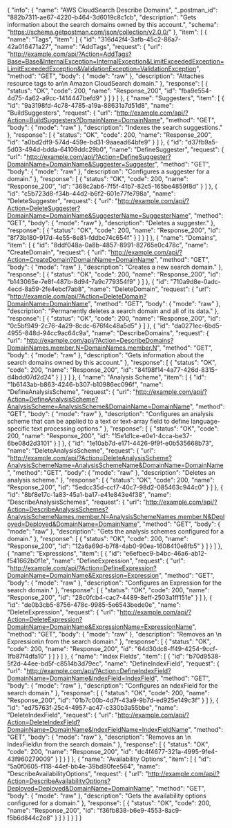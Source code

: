 {
  "info": {
    "name": "AWS CloudSearch Describe Domains",
    "_postman_id": "882b7311-ae67-4220-b464-3d6019c8c1cb",
    "description": "Gets information about the search domains owned by this account.",
    "schema": "https://schema.getpostman.com/json/collection/v2.0.0/"
  },
  "item": [
    {
      "name": "Tags",
      "item": [
        {
          "id": "316d42f4-3afb-45c2-86a7-42a016471a27",
          "name": "AddTags",
          "request": {
            "url": "http://example.com/api/?Action=AddTags?Base=Base&InternalException=InternalException&LimitExceededException=LimitExceededException&ValidationException=ValidationException",
            "method": "GET",
            "body": {
              "mode": "raw"
            },
            "description": "Attaches resource tags to an\n Amazon CloudSearch domain."
          },
          "response": [
            {
              "status": "OK",
              "code": 200,
              "name": "Response_200",
              "id": "fba9e554-4d75-4a62-a9cc-1414447befd9"
            }
          ]
        }
      ]
    },
    {
      "name": "Suggesters",
      "item": [
        {
          "id": "9a3198fd-4c78-4785-a19a-88631a7d51d8",
          "name": "BuildSuggesters",
          "request": {
            "url": "http://example.com/api/?Action=BuildSuggesters?DomainName=DomainName",
            "method": "GET",
            "body": {
              "mode": "raw"
            },
            "description": "Indexes the search suggestions."
          },
          "response": [
            {
              "status": "OK",
              "code": 200,
              "name": "Response_200",
              "id": "a0bd2df9-574d-459e-bd31-9aaead64bfe9"
            }
          ]
        },
        {
          "id": "d37fb9a5-5d03-494d-bdda-64109ddc29b0",
          "name": "DefineSuggester",
          "request": {
            "url": "http://example.com/api/?Action=DefineSuggester?DomainName=DomainName&Suggester=Suggester",
            "method": "GET",
            "body": {
              "mode": "raw"
            },
            "description": "Configures a suggester for a domain."
          },
          "response": [
            {
              "status": "OK",
              "code": 200,
              "name": "Response_200",
              "id": "368c2ab6-7f5f-41b7-82c5-165be4859f8d"
            }
          ]
        },
        {
          "id": "c5b723d8-f34b-44d2-b6f2-601e77fe798a",
          "name": "DeleteSuggester",
          "request": {
            "url": "http://example.com/api/?Action=DeleteSuggester?DomainName=DomainName&SuggesterName=SuggesterName",
            "method": "GET",
            "body": {
              "mode": "raw"
            },
            "description": "Deletes a suggester."
          },
          "response": [
            {
              "status": "OK",
              "code": 200,
              "name": "Response_200",
              "id": "8f73b180-917d-4e55-8e81-fddbc74c654f"
            }
          ]
        }
      ]
    },
    {
      "name": "Domains",
      "item": [
        {
          "id": "8ddf048a-0a8b-4857-8991-82765e0c478c",
          "name": "CreateDomain",
          "request": {
            "url": "http://example.com/api/?Action=CreateDomain?DomainName=DomainName",
            "method": "GET",
            "body": {
              "mode": "raw"
            },
            "description": "Creates a new search domain."
          },
          "response": [
            {
              "status": "OK",
              "code": 200,
              "name": "Response_200",
              "id": "b143065e-7e8f-487b-8d94-7a9c779354f9"
            }
          ]
        },
        {
          "id": "710a9d8e-0adc-4ecd-8a59-2fe4ebcf7ab8",
          "name": "DeleteDomain",
          "request": {
            "url": "http://example.com/api/?Action=DeleteDomain?DomainName=DomainName",
            "method": "GET",
            "body": {
              "mode": "raw"
            },
            "description": "Permanently deletes a search domain and all of its data."
          },
          "response": [
            {
              "status": "OK",
              "code": 200,
              "name": "Response_200",
              "id": "0c5bf949-2c76-4a29-8cdc-676f4c48a5d5"
            }
          ]
        },
        {
          "id": "da0271ec-6bd5-4955-848d-94cc9ac64c9a",
          "name": "DescribeDomains",
          "request": {
            "url": "http://example.com/api/?Action=DescribeDomains?DomainNames.member.N=DomainNames.member.N",
            "method": "GET",
            "body": {
              "mode": "raw"
            },
            "description": "Gets information about the search domains owned by this account."
          },
          "response": [
            {
              "status": "OK",
              "code": 200,
              "name": "Response_200",
              "id": "84f98f14-4a77-426d-8315-d4bdd07d2d24"
            }
          ]
        }
      ]
    },
    {
      "name": "Analysis Scheme",
      "item": [
        {
          "id": "1b6143ab-b863-4246-b307-b10986ec096f",
          "name": "DefineAnalysisScheme",
          "request": {
            "url": "http://example.com/api/?Action=DefineAnalysisScheme?AnalysisScheme=AnalysisScheme&DomainName=DomainName",
            "method": "GET",
            "body": {
              "mode": "raw"
            },
            "description": "Configures an analysis scheme that can be applied to a text or text-array field to define language-specific text processing options."
          },
          "response": [
            {
              "status": "OK",
              "code": 200,
              "name": "Response_200",
              "id": "15e1d1ce-e0e1-4cca-be37-6be08d2d3101"
            }
          ]
        },
        {
          "id": "1e10ab7d-e171-4426-9f9f-e0b535668b73",
          "name": "DeleteAnalysisScheme",
          "request": {
            "url": "http://example.com/api/?Action=DeleteAnalysisScheme?AnalysisSchemeName=AnalysisSchemeName&DomainName=DomainName",
            "method": "GET",
            "body": {
              "mode": "raw"
            },
            "description": "Deletes an analysis scheme."
          },
          "response": [
            {
              "status": "OK",
              "code": 200,
              "name": "Response_200",
              "id": "5edcc35d-ccf7-40c7-98d2-085463c944c0"
            }
          ]
        },
        {
          "id": "8bf8e17c-1a83-45a1-ba17-e41e843e4f38",
          "name": "DescribeAnalysisSchemes",
          "request": {
            "url": "http://example.com/api/?Action=DescribeAnalysisSchemes?AnalysisSchemeNames.member.N=AnalysisSchemeNames.member.N&Deployed=Deployed&DomainName=DomainName",
            "method": "GET",
            "body": {
              "mode": "raw"
            },
            "description": "Gets the analysis schemes configured for a domain."
          },
          "response": [
            {
              "status": "OK",
              "code": 200,
              "name": "Response_200",
              "id": "12a6a69d-b7f8-4ab0-90ea-1608410e8fb5"
            }
          ]
        }
      ]
    },
    {
      "name": "Expressions",
      "item": [
        {
          "id": "e6efbec9-b4bc-46a6-ab12-f541662b0f1e",
          "name": "DefineExpression",
          "request": {
            "url": "http://example.com/api/?Action=DefineExpression?DomainName=DomainName&Expression=Expression",
            "method": "GET",
            "body": {
              "mode": "raw"
            },
            "description": "Configures an Expression  for the search domain."
          },
          "response": [
            {
              "status": "OK",
              "code": 200,
              "name": "Response_200",
              "id": "28c0fcb4-cac7-4489-8eff-2503a1ff151e"
            }
          ]
        },
        {
          "id": "de0b3cb5-8756-478c-9985-5e6543bede0e",
          "name": "DeleteExpression",
          "request": {
            "url": "http://example.com/api/?Action=DeleteExpression?DomainName=DomainName&ExpressionName=ExpressionName",
            "method": "GET",
            "body": {
              "mode": "raw"
            },
            "description": "Removes an \n  Expression\n  from the search domain."
          },
          "response": [
            {
              "status": "OK",
              "code": 200,
              "name": "Response_200",
              "id": "64d30dc8-ff49-4254-9ccf-1fb87f4dfa10"
            }
          ]
        }
      ]
    },
    {
      "name": "Index Fields",
      "item": [
        {
          "id": "b70d9538-5f2d-44ee-bd5f-c8514b3d79ec",
          "name": "DefineIndexField",
          "request": {
            "url": "http://example.com/api/?Action=DefineIndexField?DomainName=DomainName&IndexField=IndexField",
            "method": "GET",
            "body": {
              "mode": "raw"
            },
            "description": "Configures an ndexField  for the search domain."
          },
          "response": [
            {
              "status": "OK",
              "code": 200,
              "name": "Response_200",
              "id": "01b7c00b-4d7f-43a9-9b7d-ed925e149c3f"
            }
          ]
        },
        {
          "id": "ed75763f-25c4-4957-ac47-c330b3a55bbe",
          "name": "DeleteIndexField",
          "request": {
            "url": "http://example.com/api/?Action=DeleteIndexField?DomainName=DomainName&IndexFieldName=IndexFieldName",
            "method": "GET",
            "body": {
              "mode": "raw"
            },
            "description": "Removes an \n  IndexField\n  from the search domain."
          },
          "response": [
            {
              "status": "OK",
              "code": 200,
              "name": "Response_200",
              "id": "dc4f4677-321a-4995-9fe4-43f960279009"
            }
          ]
        }
      ]
    },
    {
      "name": "Availability Options",
      "item": [
        {
          "id": "5a0f0605-f118-44ef-bb4e-39bd80fee564",
          "name": "DescribeAvailabilityOptions",
          "request": {
            "url": "http://example.com/api/?Action=DescribeAvailabilityOptions?Deployed=Deployed&DomainName=DomainName",
            "method": "GET",
            "body": {
              "mode": "raw"
            },
            "description": "Gets the availability options configured for a domain."
          },
          "response": [
            {
              "status": "OK",
              "code": 200,
              "name": "Response_200",
              "id": "f36fb838-b6e9-4553-8ac9-f5b6d844c2e8"
            }
          ]
        }
      ]
    }
  ]
}